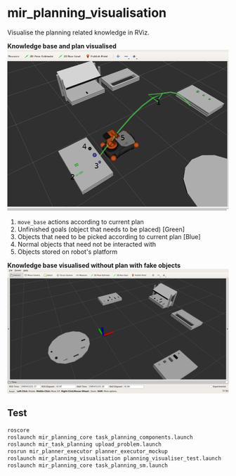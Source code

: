 # mir_planning_visualisation

Visualise the planning related knowledge in RViz.

**Knowledge base and plan visualised**
![labelled](docs/kb_plus_plan_vis_labelled.png)
1. `move_base` actions according to current plan
2. Unfinished goals (object that needs to be placed) [Green]
3. Objects that need to be picked according to current plan [Blue]
4. Normal objects that need not be interacted with
5. Objects stored on robot's platform

**Knowledge base visualised without plan with fake objects**
![just kb without plan](docs/kb_fake_obj.png)


## Test

```
roscore
roslaunch mir_planning_core task_planning_components.launch
roslaunch mir_task_planning upload_problem.launch
rosrun mir_planner_executor planner_executor_mockup
roslaunch mir_planning_visualisation planning_visualiser_test.launch
roslaunch mir_planning_core task_planning_sm.launch
```


